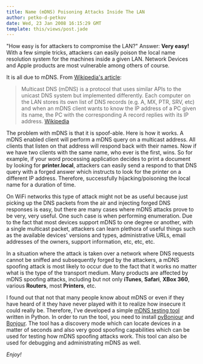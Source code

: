 ```yaml
---
title: Name (mDNS) Poisoning Attacks Inside The LAN
author: petko-d-petkov
date: Wed, 23 Jan 2008 16:15:29 GMT
template: this/views/post.jade
---
```


"How easy is for attackers to compromise the LAN?" Answer: **Very easy!** With a few simple tricks, attackers can easily poison the local name resolution system for the machines inside a given LAN. Network Devices and Apple products are most vulnerable among others of course.

It is all due to mDNS. From [Wikipedia's article](http://en.wikipedia.org/wiki/Zeroconf#Apple.27s_protocol:_Multicast_DNS.2FDNS-SD):

> Multicast DNS (mDNS) is a protocol that uses similar APIs to the unicast DNS system but implemented differently. Each computer on the LAN stores its own list of DNS records (e.g. A, MX, PTR, SRV, etc) and when an mDNS client wants to know the IP address of a PC given its name, the PC with the corresponding A record replies with its IP address. [Wikipedia](http://en.wikipedia.org/wiki/Zeroconf#Apple.27s_protocol:_Multicast_DNS.2FDNS-SD)

The problem with mDNS is that it is spoof-able. Here is how it works. A mDNS enabled client will perform a mDNS query on a multicast address. All clients that listen on that address will respond back with their names. Now if we have two clients with the same name, who ever is the first, wins. So for example, if your word processing application decides to print a document by looking for **printer.local**, attackers can easily send a respond to that DNS query with a forged answer which instructs to look for the printer on a different IP address. Therefore, successfully hijacking/poisoning the local name for a duration of time.

On WiFi networks this type of attack might not be as useful because just picking up the DNS packets from the air and injecting forged DNS responses is easy, but there are many cases where mDNS attacks prove to be very, very useful. One such case is when performing enumeration. Due to the fact that most devices support mDNS to one degree or another, with a single multicast packet, attackers can learn plethora of useful things such as the available devices' versions and types, administrative URLs, email addresses of the owners, support information, etc, etc, etc.

In a situation where the attack is taken over a network where DNS requests cannot be sniffed and subsequently forged by the attackers, a mDNS spoofing attack is most likely to occur due to the fact that it works no matter what is the type of the transport medium. Many products are affected by mDNS spoofing attacks, including but not only **iTunes**, **Safari**, **XBox 360**, various **Routers**, most **Printers**, etc.

I found out that not that many people know about mDNS or even if they have heard of it they have never played with it to realize how insecure it could really be. Therefore, I've developed a simple [mDNS testing tool](http://www.gnucitizen.org/static/blog/2008/01/mdns.py) written in Python. In order to run the tool, you need to install [pyBonjour](http://o2s.csail.mit.edu/o2s-wiki/pybonjour) and [Bonjour](http://www.apple.com/macosx/technology/bonjour.html). The tool has a discovery mode which can locate devices in a matter of seconds and also very good spoofing capabilities which can be used for testing how mDNS spoofing attacks work. This tool can also be used for debugging and administrating mDNS as well.

_Enjoy!_
